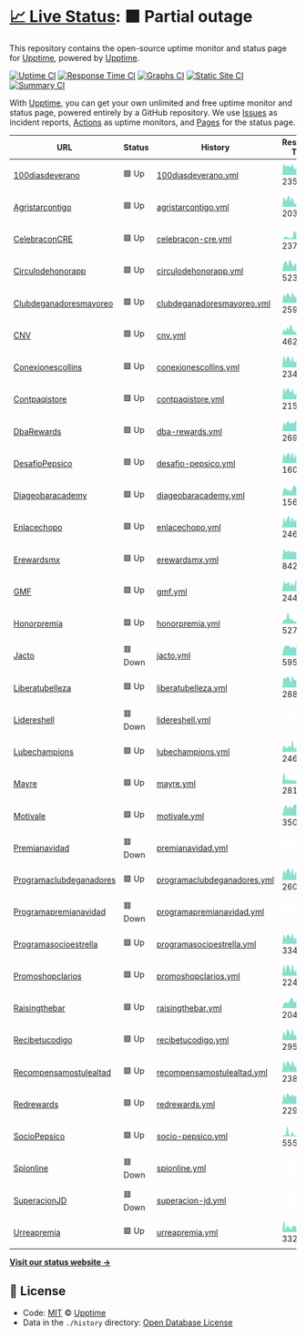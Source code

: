 # [📈 Live Status](https://demo.upptime.js.org): <!--live status--> **🟧 Partial outage**

This repository contains the open-source uptime monitor and status page for [Upptime](https://upptime.js.org), powered by [Upptime](https://github.com/upptime/upptime).

[![Uptime CI](https://github.com/koj-co/upptime/workflows/Uptime%20CI/badge.svg)](https://github.com/koj-co/upptime/actions?query=workflow%3A%22Uptime+CI%22)
[![Response Time CI](https://github.com/koj-co/upptime/workflows/Response%20Time%20CI/badge.svg)](https://github.com/koj-co/upptime/actions?query=workflow%3A%22Response+Time+CI%22)
[![Graphs CI](https://github.com/koj-co/upptime/workflows/Graphs%20CI/badge.svg)](https://github.com/koj-co/upptime/actions?query=workflow%3A%22Graphs+CI%22)
[![Static Site CI](https://github.com/koj-co/upptime/workflows/Static%20Site%20CI/badge.svg)](https://github.com/koj-co/upptime/actions?query=workflow%3A%22Static+Site+CI%22)
[![Summary CI](https://github.com/koj-co/upptime/workflows/Summary%20CI/badge.svg)](https://github.com/koj-co/upptime/actions?query=workflow%3A%22Summary+CI%22)

With [Upptime](https://upptime.js.org), you can get your own unlimited and free uptime monitor and status page, powered entirely by a GitHub repository. We use [Issues](https://github.com/upptime/upptime/issues) as incident reports, [Actions](https://github.com/upptime/upptime/actions) as uptime monitors, and [Pages](https://demo.upptime.js.org) for the status page.

<!--start: status pages-->
<!-- This summary is generated by Upptime (https://github.com/upptime/upptime) -->
<!-- Do not edit this manually, your changes will be overwritten -->

| URL                                                            | Status  | History                                                                                                                   | Response Time                                                                                | Uptime                                                                                                                                                                                                                                                   |
| -------------------------------------------------------------- | ------- | ------------------------------------------------------------------------------------------------------------------------- | -------------------------------------------------------------------------------------------- | -------------------------------------------------------------------------------------------------------------------------------------------------------------------------------------------------------------------------------------------------------- |
| [100diasdeverano](https://100diasdeverano.com)                 | 🟩 Up   | [100diasdeverano.yml](https://github.com/compusam/upckmonitor/commits/master/history/100diasdeverano.yml)                 | <img alt="Response time graph" src="./graphs/100diasdeverano.png" height="20"> 235ms         | [![Uptime 100.00%](https://img.shields.io/endpoint?url=https%3A%2F%2Fraw.githubusercontent.com%2Fcompusam%2Fupckmonitor%2Fmaster%2Fapi%2F100diasdeverano%2Fuptime.json)](https://compusam.github.io/upckmonitor/history/100diasdeverano)                 |
| [Agristarcontigo](https://agristarcontigo.com)                 | 🟩 Up   | [agristarcontigo.yml](https://github.com/compusam/upckmonitor/commits/master/history/agristarcontigo.yml)                 | <img alt="Response time graph" src="./graphs/agristarcontigo.png" height="20"> 203ms         | [![Uptime 100.00%](https://img.shields.io/endpoint?url=https%3A%2F%2Fraw.githubusercontent.com%2Fcompusam%2Fupckmonitor%2Fmaster%2Fapi%2Fagristarcontigo%2Fuptime.json)](https://compusam.github.io/upckmonitor/history/agristarcontigo)                 |
| [CelebraconCRE](https://celebraconcre.com)                     | 🟩 Up   | [celebracon-cre.yml](https://github.com/compusam/upckmonitor/commits/master/history/celebracon-cre.yml)                   | <img alt="Response time graph" src="./graphs/celebracon-cre.png" height="20"> 2376ms         | [![Uptime 100.00%](https://img.shields.io/endpoint?url=https%3A%2F%2Fraw.githubusercontent.com%2Fcompusam%2Fupckmonitor%2Fmaster%2Fapi%2Fcelebracon-cre%2Fuptime.json)](https://compusam.github.io/upckmonitor/history/celebracon-cre)                   |
| [Circulodehonorapp](https://circulodehonorapp.com)             | 🟩 Up   | [circulodehonorapp.yml](https://github.com/compusam/upckmonitor/commits/master/history/circulodehonorapp.yml)             | <img alt="Response time graph" src="./graphs/circulodehonorapp.png" height="20"> 523ms       | [![Uptime 99.80%](https://img.shields.io/endpoint?url=https%3A%2F%2Fraw.githubusercontent.com%2Fcompusam%2Fupckmonitor%2Fmaster%2Fapi%2Fcirculodehonorapp%2Fuptime.json)](https://compusam.github.io/upckmonitor/history/circulodehonorapp)              |
| [Clubdeganadoresmayoreo](https://clubdeganadoresmayoreo.com)   | 🟩 Up   | [clubdeganadoresmayoreo.yml](https://github.com/compusam/upckmonitor/commits/master/history/clubdeganadoresmayoreo.yml)   | <img alt="Response time graph" src="./graphs/clubdeganadoresmayoreo.png" height="20"> 259ms  | [![Uptime 100.00%](https://img.shields.io/endpoint?url=https%3A%2F%2Fraw.githubusercontent.com%2Fcompusam%2Fupckmonitor%2Fmaster%2Fapi%2Fclubdeganadoresmayoreo%2Fuptime.json)](https://compusam.github.io/upckmonitor/history/clubdeganadoresmayoreo)   |
| [CNV](https://circulodehonorpepsico.com)                       | 🟩 Up   | [cnv.yml](https://github.com/compusam/upckmonitor/commits/master/history/cnv.yml)                                         | <img alt="Response time graph" src="./graphs/cnv.png" height="20"> 462ms                     | [![Uptime 99.72%](https://img.shields.io/endpoint?url=https%3A%2F%2Fraw.githubusercontent.com%2Fcompusam%2Fupckmonitor%2Fmaster%2Fapi%2Fcnv%2Fuptime.json)](https://compusam.github.io/upckmonitor/history/cnv)                                          |
| [Conexionescollins](https://conexionescollins.com)             | 🟩 Up   | [conexionescollins.yml](https://github.com/compusam/upckmonitor/commits/master/history/conexionescollins.yml)             | <img alt="Response time graph" src="./graphs/conexionescollins.png" height="20"> 234ms       | [![Uptime 100.00%](https://img.shields.io/endpoint?url=https%3A%2F%2Fraw.githubusercontent.com%2Fcompusam%2Fupckmonitor%2Fmaster%2Fapi%2Fconexionescollins%2Fuptime.json)](https://compusam.github.io/upckmonitor/history/conexionescollins)             |
| [Contpaqistore](https://contpaqistore.com)                     | 🟩 Up   | [contpaqistore.yml](https://github.com/compusam/upckmonitor/commits/master/history/contpaqistore.yml)                     | <img alt="Response time graph" src="./graphs/contpaqistore.png" height="20"> 215ms           | [![Uptime 100.00%](https://img.shields.io/endpoint?url=https%3A%2F%2Fraw.githubusercontent.com%2Fcompusam%2Fupckmonitor%2Fmaster%2Fapi%2Fcontpaqistore%2Fuptime.json)](https://compusam.github.io/upckmonitor/history/contpaqistore)                     |
| [DbaRewards](https://dbarewards.com)                           | 🟩 Up   | [dba-rewards.yml](https://github.com/compusam/upckmonitor/commits/master/history/dba-rewards.yml)                         | <img alt="Response time graph" src="./graphs/dba-rewards.png" height="20"> 269ms             | [![Uptime 100.00%](https://img.shields.io/endpoint?url=https%3A%2F%2Fraw.githubusercontent.com%2Fcompusam%2Fupckmonitor%2Fmaster%2Fapi%2Fdba-rewards%2Fuptime.json)](https://compusam.github.io/upckmonitor/history/dba-rewards)                         |
| [DesafioPepsico](https://desafiopepsico.com)                   | 🟩 Up   | [desafio-pepsico.yml](https://github.com/compusam/upckmonitor/commits/master/history/desafio-pepsico.yml)                 | <img alt="Response time graph" src="./graphs/desafio-pepsico.png" height="20"> 160ms         | [![Uptime 99.92%](https://img.shields.io/endpoint?url=https%3A%2F%2Fraw.githubusercontent.com%2Fcompusam%2Fupckmonitor%2Fmaster%2Fapi%2Fdesafio-pepsico%2Fuptime.json)](https://compusam.github.io/upckmonitor/history/desafio-pepsico)                  |
| [Diageobaracademy](https://diageobaracademymexico.com)         | 🟩 Up   | [diageobaracademy.yml](https://github.com/compusam/upckmonitor/commits/master/history/diageobaracademy.yml)               | <img alt="Response time graph" src="./graphs/diageobaracademy.png" height="20"> 156ms        | [![Uptime 100.00%](https://img.shields.io/endpoint?url=https%3A%2F%2Fraw.githubusercontent.com%2Fcompusam%2Fupckmonitor%2Fmaster%2Fapi%2Fdiageobaracademy%2Fuptime.json)](https://compusam.github.io/upckmonitor/history/diageobaracademy)               |
| [Enlacechopo](https://enlacechopo.com.mx)                      | 🟩 Up   | [enlacechopo.yml](https://github.com/compusam/upckmonitor/commits/master/history/enlacechopo.yml)                         | <img alt="Response time graph" src="./graphs/enlacechopo.png" height="20"> 246ms             | [![Uptime 100.00%](https://img.shields.io/endpoint?url=https%3A%2F%2Fraw.githubusercontent.com%2Fcompusam%2Fupckmonitor%2Fmaster%2Fapi%2Fenlacechopo%2Fuptime.json)](https://compusam.github.io/upckmonitor/history/enlacechopo)                         |
| [Erewardsmx](https://erewardsmx.com)                           | 🟩 Up   | [erewardsmx.yml](https://github.com/compusam/upckmonitor/commits/master/history/erewardsmx.yml)                           | <img alt="Response time graph" src="./graphs/erewardsmx.png" height="20"> 842ms              | [![Uptime 99.61%](https://img.shields.io/endpoint?url=https%3A%2F%2Fraw.githubusercontent.com%2Fcompusam%2Fupckmonitor%2Fmaster%2Fapi%2Ferewardsmx%2Fuptime.json)](https://compusam.github.io/upckmonitor/history/erewardsmx)                            |
| [GMF](https://clubroyalelite.com)                              | 🟩 Up   | [gmf.yml](https://github.com/compusam/upckmonitor/commits/master/history/gmf.yml)                                         | <img alt="Response time graph" src="./graphs/gmf.png" height="20"> 244ms                     | [![Uptime 100.00%](https://img.shields.io/endpoint?url=https%3A%2F%2Fraw.githubusercontent.com%2Fcompusam%2Fupckmonitor%2Fmaster%2Fapi%2Fgmf%2Fuptime.json)](https://compusam.github.io/upckmonitor/history/gmf)                                         |
| [Honorpremia](https://honorpremia.com)                         | 🟩 Up   | [honorpremia.yml](https://github.com/compusam/upckmonitor/commits/master/history/honorpremia.yml)                         | <img alt="Response time graph" src="./graphs/honorpremia.png" height="20"> 527ms             | [![Uptime 99.83%](https://img.shields.io/endpoint?url=https%3A%2F%2Fraw.githubusercontent.com%2Fcompusam%2Fupckmonitor%2Fmaster%2Fapi%2Fhonorpremia%2Fuptime.json)](https://compusam.github.io/upckmonitor/history/honorpremia)                          |
| [Jacto](https://jactopremios.com)                              | 🟥 Down | [jacto.yml](https://github.com/compusam/upckmonitor/commits/master/history/jacto.yml)                                     | <img alt="Response time graph" src="./graphs/jacto.png" height="20"> 595ms                   | [![Uptime 91.54%](https://img.shields.io/endpoint?url=https%3A%2F%2Fraw.githubusercontent.com%2Fcompusam%2Fupckmonitor%2Fmaster%2Fapi%2Fjacto%2Fuptime.json)](https://compusam.github.io/upckmonitor/history/jacto)                                      |
| [Liberatubelleza](https://liberatubelleza.com.mx)              | 🟩 Up   | [liberatubelleza.yml](https://github.com/compusam/upckmonitor/commits/master/history/liberatubelleza.yml)                 | <img alt="Response time graph" src="./graphs/liberatubelleza.png" height="20"> 288ms         | [![Uptime 100.00%](https://img.shields.io/endpoint?url=https%3A%2F%2Fraw.githubusercontent.com%2Fcompusam%2Fupckmonitor%2Fmaster%2Fapi%2Fliberatubelleza%2Fuptime.json)](https://compusam.github.io/upckmonitor/history/liberatubelleza)                 |
| [Lidereshell](https://liderescs.com.mx)                        | 🟥 Down | [lidereshell.yml](https://github.com/compusam/upckmonitor/commits/master/history/lidereshell.yml)                         | <img alt="Response time graph" src="./graphs/lidereshell.png" height="20"> 0ms               | [![Uptime 98.44%](https://img.shields.io/endpoint?url=https%3A%2F%2Fraw.githubusercontent.com%2Fcompusam%2Fupckmonitor%2Fmaster%2Fapi%2Flidereshell%2Fuptime.json)](https://compusam.github.io/upckmonitor/history/lidereshell)                          |
| [Lubechampions](https://lubechampions.com.mx)                  | 🟩 Up   | [lubechampions.yml](https://github.com/compusam/upckmonitor/commits/master/history/lubechampions.yml)                     | <img alt="Response time graph" src="./graphs/lubechampions.png" height="20"> 246ms           | [![Uptime 100.00%](https://img.shields.io/endpoint?url=https%3A%2F%2Fraw.githubusercontent.com%2Fcompusam%2Fupckmonitor%2Fmaster%2Fapi%2Flubechampions%2Fuptime.json)](https://compusam.github.io/upckmonitor/history/lubechampions)                     |
| [Mayre](https://recompensasmayre.com)                          | 🟩 Up   | [mayre.yml](https://github.com/compusam/upckmonitor/commits/master/history/mayre.yml)                                     | <img alt="Response time graph" src="./graphs/mayre.png" height="20"> 281ms                   | [![Uptime 100.00%](https://img.shields.io/endpoint?url=https%3A%2F%2Fraw.githubusercontent.com%2Fcompusam%2Fupckmonitor%2Fmaster%2Fapi%2Fmayre%2Fuptime.json)](https://compusam.github.io/upckmonitor/history/mayre)                                     |
| [Motivale](http://motivale.com)                                | 🟩 Up   | [motivale.yml](https://github.com/compusam/upckmonitor/commits/master/history/motivale.yml)                               | <img alt="Response time graph" src="./graphs/motivale.png" height="20"> 350ms                | [![Uptime 99.43%](https://img.shields.io/endpoint?url=https%3A%2F%2Fraw.githubusercontent.com%2Fcompusam%2Fupckmonitor%2Fmaster%2Fapi%2Fmotivale%2Fuptime.json)](https://compusam.github.io/upckmonitor/history/motivale)                                |
| [Premianavidad](https://premianavidadpepsico.com)              | 🟥 Down | [premianavidad.yml](https://github.com/compusam/upckmonitor/commits/master/history/premianavidad.yml)                     | <img alt="Response time graph" src="./graphs/premianavidad.png" height="20"> 0ms             | [![Uptime 98.44%](https://img.shields.io/endpoint?url=https%3A%2F%2Fraw.githubusercontent.com%2Fcompusam%2Fupckmonitor%2Fmaster%2Fapi%2Fpremianavidad%2Fuptime.json)](https://compusam.github.io/upckmonitor/history/premianavidad)                      |
| [Programaclubdeganadores](https://programaclubdeganadores.com) | 🟩 Up   | [programaclubdeganadores.yml](https://github.com/compusam/upckmonitor/commits/master/history/programaclubdeganadores.yml) | <img alt="Response time graph" src="./graphs/programaclubdeganadores.png" height="20"> 260ms | [![Uptime 100.00%](https://img.shields.io/endpoint?url=https%3A%2F%2Fraw.githubusercontent.com%2Fcompusam%2Fupckmonitor%2Fmaster%2Fapi%2Fprogramaclubdeganadores%2Fuptime.json)](https://compusam.github.io/upckmonitor/history/programaclubdeganadores) |
| [Programapremianavidad](https://programapremianavidad.com)     | 🟥 Down | [programapremianavidad.yml](https://github.com/compusam/upckmonitor/commits/master/history/programapremianavidad.yml)     | <img alt="Response time graph" src="./graphs/programapremianavidad.png" height="20"> 0ms     | [![Uptime 98.44%](https://img.shields.io/endpoint?url=https%3A%2F%2Fraw.githubusercontent.com%2Fcompusam%2Fupckmonitor%2Fmaster%2Fapi%2Fprogramapremianavidad%2Fuptime.json)](https://compusam.github.io/upckmonitor/history/programapremianavidad)      |
| [Programasocioestrella](https://programasocioestrella.com)     | 🟩 Up   | [programasocioestrella.yml](https://github.com/compusam/upckmonitor/commits/master/history/programasocioestrella.yml)     | <img alt="Response time graph" src="./graphs/programasocioestrella.png" height="20"> 334ms   | [![Uptime 100.00%](https://img.shields.io/endpoint?url=https%3A%2F%2Fraw.githubusercontent.com%2Fcompusam%2Fupckmonitor%2Fmaster%2Fapi%2Fprogramasocioestrella%2Fuptime.json)](https://compusam.github.io/upckmonitor/history/programasocioestrella)     |
| [Promoshopclarios](https://promoshopclarios.com.mx)            | 🟩 Up   | [promoshopclarios.yml](https://github.com/compusam/upckmonitor/commits/master/history/promoshopclarios.yml)               | <img alt="Response time graph" src="./graphs/promoshopclarios.png" height="20"> 224ms        | [![Uptime 100.00%](https://img.shields.io/endpoint?url=https%3A%2F%2Fraw.githubusercontent.com%2Fcompusam%2Fupckmonitor%2Fmaster%2Fapi%2Fpromoshopclarios%2Fuptime.json)](https://compusam.github.io/upckmonitor/history/promoshopclarios)               |
| [Raisingthebar](https://raisingthebarmexico.mx)                | 🟩 Up   | [raisingthebar.yml](https://github.com/compusam/upckmonitor/commits/master/history/raisingthebar.yml)                     | <img alt="Response time graph" src="./graphs/raisingthebar.png" height="20"> 204ms           | [![Uptime 99.90%](https://img.shields.io/endpoint?url=https%3A%2F%2Fraw.githubusercontent.com%2Fcompusam%2Fupckmonitor%2Fmaster%2Fapi%2Fraisingthebar%2Fuptime.json)](https://compusam.github.io/upckmonitor/history/raisingthebar)                      |
| [Recibetucodigo](https://recibetucodigo.com)                   | 🟩 Up   | [recibetucodigo.yml](https://github.com/compusam/upckmonitor/commits/master/history/recibetucodigo.yml)                   | <img alt="Response time graph" src="./graphs/recibetucodigo.png" height="20"> 295ms          | [![Uptime 100.00%](https://img.shields.io/endpoint?url=https%3A%2F%2Fraw.githubusercontent.com%2Fcompusam%2Fupckmonitor%2Fmaster%2Fapi%2Frecibetucodigo%2Fuptime.json)](https://compusam.github.io/upckmonitor/history/recibetucodigo)                   |
| [Recompensamostulealtad](https://recompensamostulealtad.com)   | 🟩 Up   | [recompensamostulealtad.yml](https://github.com/compusam/upckmonitor/commits/master/history/recompensamostulealtad.yml)   | <img alt="Response time graph" src="./graphs/recompensamostulealtad.png" height="20"> 238ms  | [![Uptime 100.00%](https://img.shields.io/endpoint?url=https%3A%2F%2Fraw.githubusercontent.com%2Fcompusam%2Fupckmonitor%2Fmaster%2Fapi%2Frecompensamostulealtad%2Fuptime.json)](https://compusam.github.io/upckmonitor/history/recompensamostulealtad)   |
| [Redrewards](https://redrewards.mx)                            | 🟩 Up   | [redrewards.yml](https://github.com/compusam/upckmonitor/commits/master/history/redrewards.yml)                           | <img alt="Response time graph" src="./graphs/redrewards.png" height="20"> 229ms              | [![Uptime 100.00%](https://img.shields.io/endpoint?url=https%3A%2F%2Fraw.githubusercontent.com%2Fcompusam%2Fupckmonitor%2Fmaster%2Fapi%2Fredrewards%2Fuptime.json)](https://compusam.github.io/upckmonitor/history/redrewards)                           |
| [SocioPepsico](https://sociopepsicomexico.com)                 | 🟩 Up   | [socio-pepsico.yml](https://github.com/compusam/upckmonitor/commits/master/history/socio-pepsico.yml)                     | <img alt="Response time graph" src="./graphs/socio-pepsico.png" height="20"> 555ms           | [![Uptime 100.00%](https://img.shields.io/endpoint?url=https%3A%2F%2Fraw.githubusercontent.com%2Fcompusam%2Fupckmonitor%2Fmaster%2Fapi%2Fsocio-pepsico%2Fuptime.json)](https://compusam.github.io/upckmonitor/history/socio-pepsico)                     |
| [Spionline](https://spi-online.com)                            | 🟥 Down | [spionline.yml](https://github.com/compusam/upckmonitor/commits/master/history/spionline.yml)                             | <img alt="Response time graph" src="./graphs/spionline.png" height="20"> 0ms                 | [![Uptime 98.46%](https://img.shields.io/endpoint?url=https%3A%2F%2Fraw.githubusercontent.com%2Fcompusam%2Fupckmonitor%2Fmaster%2Fapi%2Fspionline%2Fuptime.json)](https://compusam.github.io/upckmonitor/history/spionline)                              |
| [SuperacionJD](https://superacionjd.com)                       | 🟥 Down | [superacion-jd.yml](https://github.com/compusam/upckmonitor/commits/master/history/superacion-jd.yml)                     | <img alt="Response time graph" src="./graphs/superacion-jd.png" height="20"> 0ms             | [![Uptime 98.47%](https://img.shields.io/endpoint?url=https%3A%2F%2Fraw.githubusercontent.com%2Fcompusam%2Fupckmonitor%2Fmaster%2Fapi%2Fsuperacion-jd%2Fuptime.json)](https://compusam.github.io/upckmonitor/history/superacion-jd)                      |
| [Urreapremia](https://urreapremia.com)                         | 🟩 Up   | [urreapremia.yml](https://github.com/compusam/upckmonitor/commits/master/history/urreapremia.yml)                         | <img alt="Response time graph" src="./graphs/urreapremia.png" height="20"> 332ms             | [![Uptime 100.00%](https://img.shields.io/endpoint?url=https%3A%2F%2Fraw.githubusercontent.com%2Fcompusam%2Fupckmonitor%2Fmaster%2Fapi%2Furreapremia%2Fuptime.json)](https://compusam.github.io/upckmonitor/history/urreapremia)                         |

<!--end: status pages-->

[**Visit our status website →**](https://demo.upptime.js.org)

## 📄 License

- Code: [MIT](./LICENSE) © [Upptime](https://upptime.js.org)
- Data in the `./history` directory: [Open Database License](https://opendatacommons.org/licenses/odbl/1-0/)
